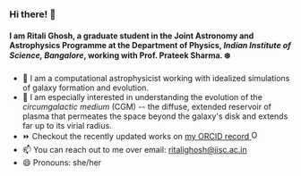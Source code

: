 ### Hi there! 👋
#### I am Ritali Ghosh, a graduate student in the Joint Astronomy and Astrophysics Programme at the Department of Physics, *Indian Institute of Science, Bangalore*, working with Prof. Prateek Sharma.  :snowflake:
- 🔭 I am a computational astrophysicist working with idealized simulations of galaxy formation and evolution.
- 🌱 I am especially interested in understanding the evolution of the *circumgalactic medium* (CGM) -- the diffuse, extended reservoir of plasma that permeates the space beyond the galaxy's disk and extends far up to its virial radius. 
- ⏩ Checkout the recently updated works on <a href="https://orcid.org/0000-0001-8643-7104">my ORCID record <img alt="ORCID logo" src="https://info.orcid.org/wp-content/uploads/2019/11/orcid_16x16.png" width="16" height="16" /></a>
- 📫 You can reach out to me over email: ritalighosh@iisc.ac.in
- 😄 Pronouns: she/her

